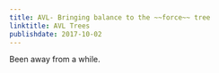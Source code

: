 ```yaml
---
title: AVL- Bringing balance to the ~~force~~ tree
linktitle: AVL Trees
publishdate: 2017-10-02
---
```


Been away from a while.
